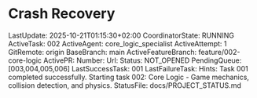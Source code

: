 # Crash Recovery

LastUpdate: 2025-10-21T01:15:30+02:00
CoordinatorState: RUNNING
ActiveTask: 002
ActiveAgent: core_logic_specialist
ActiveAttempt: 1
GitRemote: origin
BaseBranch: main
ActiveFeatureBranch: feature/002-core-logic
ActivePR:
  Number: 
  Url: 
  Status: NOT_OPENED
PendingQueue: [003,004,005,006]
LastSuccessTask: 001
LastFailureTask: 
Hints: Task 001 completed successfully. Starting task 002: Core Logic - Game mechanics, collision detection, and physics.
StatusFile: docs/PROJECT_STATUS.md
